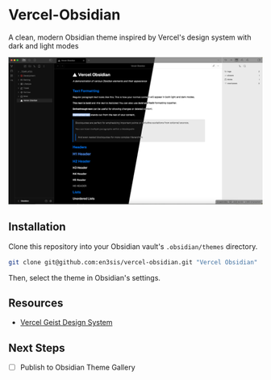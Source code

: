 # Vercel-Obsidian

A clean, modern Obsidian theme inspired by Vercel's design system with dark and light modes

![Vercel Obsidian Theme](/assets/vercel-obsidian.png)

## Installation
Clone this repository into your Obsidian vault's `.obsidian/themes` directory.

```bash
git clone git@github.com:en3sis/vercel-obsidian.git "Vercel Obsidian"
```

Then, select the theme in Obsidian's settings.


## Resources
- [Vercel Geist Design System](https://vercel.com/geist/introduction)



## Next Steps
- [ ] Publish to Obsidian Theme Gallery

